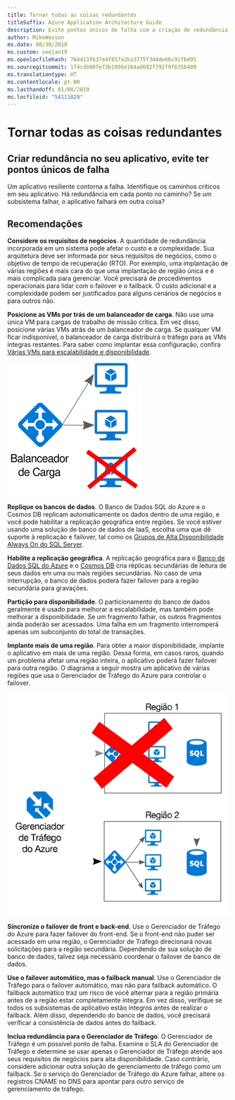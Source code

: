 ```yaml
---
title: Tornar todas as coisas redundantes
titleSuffix: Azure Application Architecture Guide
description: Evite pontos únicos de falha com a criação de redundância em seu aplicativo.
author: MikeWasson
ms.date: 08/30/2018
ms.custom: seojan19
ms.openlocfilehash: 784413f637e4f857a2ba3775f3d4de66c91fbd95
ms.sourcegitcommit: 1f4cdb08fe73b1956e164ad692f792f9f635b409
ms.translationtype: HT
ms.contentlocale: pt-BR
ms.lasthandoff: 01/08/2019
ms.locfileid: "54111829"
---
```

# <a name="make-all-things-redundant"></a>Tornar todas as coisas redundantes

## <a name="build-redundancy-into-your-application-to-avoid-having-single-points-of-failure"></a>Criar redundância no seu aplicativo, evite ter pontos únicos de falha

Um aplicativo resiliente contorna a falha. Identifique os caminhos críticos em seu aplicativo. Há redundância em cada ponto no caminho? Se um subsistema falhar, o aplicativo falhará em outra coisa?

## <a name="recommendations"></a>Recomendações

**Considere os requisitos de negócios**. A quantidade de redundância incorporada em um sistema pode afetar o custo e a complexidade. Sua arquitetura deve ser informada por seus requisitos de negócios, como o objetivo de tempo de recuperação (RTO). Por exemplo, uma implantação de várias regiões é mais cara do que uma implantação de região única e é mais complicada para gerenciar. Você precisará de procedimentos operacionais para lidar com o failover e o failback. O custo adicional e a complexidade podem ser justificados para alguns cenários de negócios e para outros não.

**Posicione as VMs por trás de um balanceador de carga**. Não use uma única VM para cargas de trabalho de missão crítica. Em vez disso, posicione várias VMs atrás de um balanceador de carga. Se qualquer VM ficar indisponível, o balanceador de carga distribuirá o tráfego para as VMs íntegras restantes. Para saber como implantar essa configuração, confira [Várias VMs para escalabilidade e disponibilidade][multi-vm-blueprint].

![Diagrama de VMs com balanceamento de carga](./images/load-balancing.svg)

**Replique os bancos de dados**. O Banco de Dados SQL do Azure e o Cosmos DB replicam automaticamente os dados dentro de uma região, e você pode habilitar a replicação geográfica entre regiões. Se você estiver usando uma solução de banco de dados de IaaS, escolha uma que dê suporte à replicação e failover, tal como os [Grupos de Alta Disponibilidade Always On do SQL Server][sql-always-on].

**Habilite a replicação geográfica**. A replicação geográfica para o [Banco de Dados SQL do Azure][sql-geo-replication] e o [Cosmos DB][cosmosdb-geo-replication] cria réplicas secundárias de leitura de seus dados em uma ou mais regiões secundárias. No caso de uma interrupção, o banco de dados poderá fazer failover para a região secundária para gravações.

**Partição para disponibilidade**. O particionamento do banco de dados geralmente é usado para melhorar a escalabilidade, mas também pode melhorar a disponibilidade. Se um fragmento falhar, os outros fragmentos ainda poderão ser acessados. Uma falha em um fragmento interromperá apenas um subconjunto do total de transações.

**Implante mais de uma região**. Para obter a maior disponibilidade, implante o aplicativo em mais de uma região. Dessa forma, em casos raros, quando um problema afetar uma região inteira, o aplicativo poderá fazer failover para outra região. O diagrama a seguir mostra um aplicativo de várias regiões que usa o Gerenciador de Tráfego do Azure para controlar o failover.

![Diagrama do uso do Gerenciador de Tráfego do Azure para controlar o failover](./images/failover.svg)

**Sincronize o failover de front e back-end**. Use o Gerenciador de Tráfego do Azure para fazer failover do front-end. Se o front-end não puder ser acessado em uma região, o Gerenciador de Tráfego direcionará novas solicitações para a região secundária. Dependendo de sua solução de banco de dados, talvez seja necessário coordenar o failover de banco de dados.

**Use o failover automático, mas o failback manual**. Use o Gerenciador de Tráfego para o failover automático, mas não para failback automático. O failback automático traz um risco de você alternar para a região primária antes de a região estar completamente íntegra. Em vez disso, verifique se todos os subsistemas de aplicativo estão íntegros antes de realizar o failback. Além disso, dependendo do banco de dados, você precisará verificar a consistência de dados antes do failback.

**Inclua redundância para o Gerenciador de Tráfego**. O Gerenciador de Tráfego é um possível ponto de falha. Examine o SLA do Gerenciador de Tráfego e determine se usar apenas o Gerenciador de Tráfego atende aos seus requisitos de negócios para alta disponibilidade. Caso contrário, considere adicionar outra solução de gerenciamento de tráfego como um failback. Se o serviço do Gerenciador de Tráfego do Azure falhar, altere os registros CNAME no DNS para apontar para outro serviço de gerenciamento de tráfego.

<!-- links -->

[multi-vm-blueprint]: ../../reference-architectures/virtual-machines-windows/multi-vm.md

[cassandra]: https://cassandra.apache.org/
[cosmosdb-geo-replication]: /azure/cosmos-db/distribute-data-globally
[sql-always-on]: https://msdn.microsoft.com/library/hh510230.aspx
[sql-geo-replication]: /azure/sql-database/sql-database-geo-replication-overview
